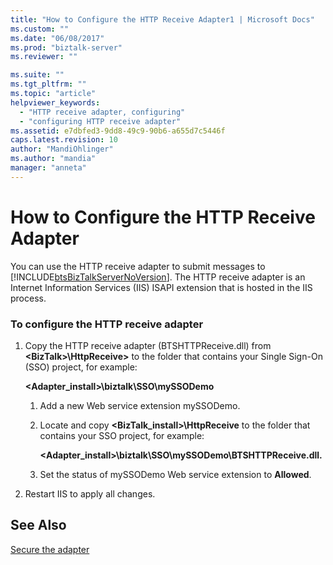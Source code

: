 ```yaml
---
title: "How to Configure the HTTP Receive Adapter1 | Microsoft Docs"
ms.custom: ""
ms.date: "06/08/2017"
ms.prod: "biztalk-server"
ms.reviewer: ""

ms.suite: ""
ms.tgt_pltfrm: ""
ms.topic: "article"
helpviewer_keywords: 
  - "HTTP receive adapter, configuring"
  - "configuring HTTP receive adapter"
ms.assetid: e7dbfed3-9dd8-49c9-90b6-a655d7c5446f
caps.latest.revision: 10
author: "MandiOhlinger"
ms.author: "mandia"
manager: "anneta"
---
```

# How to Configure the HTTP Receive Adapter
You can use the HTTP receive adapter to submit messages to [!INCLUDE[btsBizTalkServerNoVersion](../includes/btsbiztalkservernoversion-md.md)]. The HTTP receive adapter is an Internet Information Services (IIS) ISAPI extension that is hosted in the IIS process.  
  
### To configure the HTTP receive adapter  
  
1.  Copy the HTTP receive adapter (BTSHTTPReceive.dll) from **\<BizTalk\>\HttpReceive\>** to the folder that contains your Single Sign-On (SSO) project, for example:  
  
     **<Adapter_install>\biztalk\SSO\mySSODemo**  
  
    1.  Add a new Web service extension mySSODemo.  
  
    2.  Locate and copy **<BizTalk_install>\HttpReceive** to the folder that contains your SSO project, for example:  
  
         **<Adapter_install>\biztalk\SSO\mySSODemo\BTSHTTPReceive.dll.**  
  
    3.  Set the status of mySSODemo Web service extension to **Allowed**.  
  
2.  Restart IIS to apply all changes.  
  
## See Also  
 [Secure the adapter](../core/security-in-biztalk-adapter-for-peoplesoft-enterprise.md)